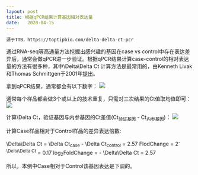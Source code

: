 ```yaml
---
layout: post
title: 根据qPCR结果计算基因相对表达量
date:   2020-04-15
---
```


```
源于TTB，https://toptipbio.com/delta-delta-ct-pcr
```

通过RNA-seq等高通量方法挖掘出感兴趣的基因在case vs control中存在表达差异后，通常会做qPCR进一步验证。根据qPCR结果计算case-control的相对表达量的方法有很多种，其中\Delta\Delta Ct 计算方法是最常用的，由Kenneth Livak和Thomas Schmittgen于2001年[提出](https://doi.org/10.1006/meth.2001.1262)。

拿到qPCR结果，通常都会有以下数字：
![]({{site.baseurl}}/images/qpcr_1_20200415.png)

通常每个样品都会做3个或以上的技术重复，只需对三次结果的Ct值取均值即可：
![]({{site.baseurl}}/images/qpcr_2_20200415.png)

计算\Delta Ct，验证基因与内参基因的Ct差值(Ct<sub>验证基因</sub> - Ct<sub>内参基因</sub>)：
![]({{site.baseurl}}/images/qpcr_3_20200415.png)

计算Case样品相对于Control样品的差异表达倍数:

\Delta\Delta Ct = \Delta Ct<sub>case</sub> - \Delta Ct<sub>control</sub> = 2.57
FlodChange = 2<sup>-\Delta\Delta Ct</sup> = 0.17
log<sub>2</sub>FoldChange = - \Delta\Delta Ct = 2.57

所以，本例中Case相对于Control该基因表达是下调的。
